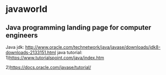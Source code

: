 # javaworld

Java programming landing page for computer engineers
------------------------------------------------------------------------------------
Java jdk: http://www.oracle.com/technetwork/java/javase/downloads/jdk8-downloads-2133151.html
java tutorial: 
1)https://www.tutorialspoint.com/java/index.htm

2)https://docs.oracle.com/javase/tutorial/
